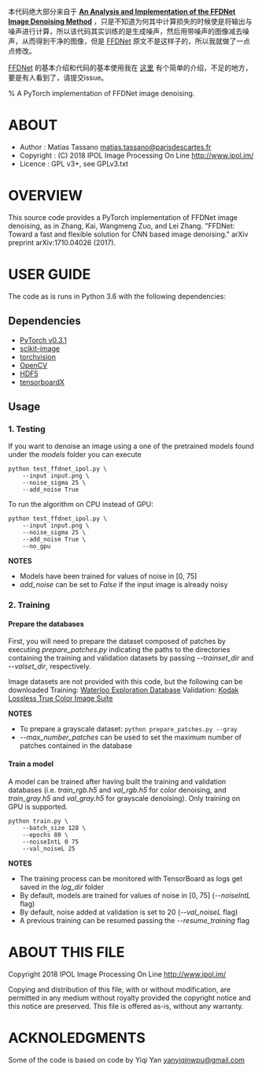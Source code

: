 本代码绝大部分来自于 [**An Analysis and Implementation of the FFDNet Image Denoising Method**](http://www.ipol.im/pub/art/2019/231/) ，只是不知道为何其中计算损失的时候使是将输出与噪声进行计算，所以该代码其实训练的是生成噪声，然后用带噪声的图像减去噪声，从而得到干净的图像，但是 [FFDNet](https://arxiv.org/pdf/1710.04026.pdf) 原文不是这样子的，所以我就做了一点点修改。

 [FFDNet](https://arxiv.org/pdf/1710.04026.pdf) 的基本介绍和代码的基本使用我在 [这里](https://7568.github.io/2021/11/07/FFDNet.html) 有个简单的介绍，不足的地方，要是有人看到了，请提交issue。

% A PyTorch implementation of FFDNet image denoising.

# ABOUT

* Author    : Matias Tassano <matias.tassano@parisdescartes.fr>
* Copyright : (C) 2018 IPOL Image Processing On Line http://www.ipol.im/
* Licence   : GPL v3+, see GPLv3.txt

# OVERVIEW

This source code provides a PyTorch implementation of FFDNet image denoising,
as in Zhang, Kai, Wangmeng Zuo, and Lei Zhang. "FFDNet: Toward a 
fast and flexible solution for CNN based image denoising." arXiv preprint 
arXiv:1710.04026 (2017).

# USER GUIDE

The code as is runs in Python 3.6 with the following dependencies:
## Dependencies
* [PyTorch v0.3.1](http://pytorch.org/)
* [scikit-image](http://scikit-image.org/)
* [torchvision](https://github.com/pytorch/vision)
* [OpenCV](https://pypi.org/project/opencv-python/)
* [HDF5](http://www.h5py.org/)
* [tensorboardX](https://github.com/lanpa/tensorboard-pytorch)

## Usage

### 1. Testing

If you want to denoise an image using a one of the pretrained models
found under the *models* folder you can execute
```
python test_ffdnet_ipol.py \
	--input input.png \
	--noise_sigma 25 \
	--add_noise True
```
To run the algorithm on CPU instead of GPU:
```
python test_ffdnet_ipol.py \
	--input input.png \
	--noise_sigma 25 \
	--add_noise True \
	--no_gpu
```
**NOTES**
* Models have been trained for values of noise in [0, 75]
* *add_noise* can be set to *False* if the input image is already noisy

### 2. Training

#### Prepare the databases

First, you will need to prepare the dataset composed of patches by executing
*prepare_patches.py* indicating the paths to the directories containing the 
training and validation datasets by passing *--trainset_dir* and
*--valset_dir*, respectively.

Image datasets are not provided with this code, but the following can be downloaded
Training:
[Waterloo Exploration Database](https://ece.uwaterloo.ca/~k29ma/exploration/)
Validation:
[Kodak Lossless True Color Image Suite](http://r0k.us/graphics/kodak/)

**NOTES**
* To prepare a grayscale dataset: ```python prepare_patches.py --gray```
* *--max_number_patches* can be used to set the maximum number of patches
contained in the database

#### Train a model

A model can be trained after having built the training and validation databases 
(i.e. *train_rgb.h5* and *val_rgb.h5* for color denoising, and *train_gray.h5*
and *val_gray.h5* for grayscale denoising).
Only training on GPU is supported.
```
python train.py \
	--batch_size 128 \
	--epochs 80 \
	--noiseIntL 0 75
	--val_noiseL 25
```
**NOTES**
* The training process can be monitored with TensorBoard as logs get saved
in the *log_dir* folder
* By default, models are trained for values of noise in [0, 75] (*--noiseIntL*
flag)
* By default, noise added at validation is set to 20 (*--val_noiseL* flag)
* A previous training can be resumed passing the *--resume_training* flag

# ABOUT THIS FILE

Copyright 2018 IPOL Image Processing On Line http://www.ipol.im/

Copying and distribution of this file, with or without modification,
are permitted in any medium without royalty provided the copyright
notice and this notice are preserved.  This file is offered as-is,
without any warranty.

# ACKNOLEDGMENTS

Some of the code is based on code by Yiqi Yan <yanyiqinwpu@gmail.com>